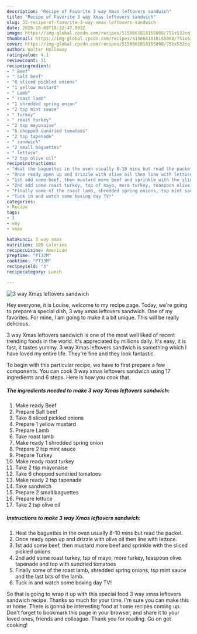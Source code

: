 ```yaml
---
description: "Recipe of Favorite 3 way Xmas leftovers sandwich"
title: "Recipe of Favorite 3 way Xmas leftovers sandwich"
slug: 35-recipe-of-favorite-3-way-xmas-leftovers-sandwich
date: 2020-10-09T18:32:47.993Z
image: https://img-global.cpcdn.com/recipes/5158661818155008/751x532cq70/3-way-xmas-leftovers-sandwich-recipe-main-photo.jpg
thumbnail: https://img-global.cpcdn.com/recipes/5158661818155008/751x532cq70/3-way-xmas-leftovers-sandwich-recipe-main-photo.jpg
cover: https://img-global.cpcdn.com/recipes/5158661818155008/751x532cq70/3-way-xmas-leftovers-sandwich-recipe-main-photo.jpg
author: Walter Holloway
ratingvalue: 4.1
reviewcount: 11
recipeingredient:
- " Beef"
- " Salt beef"
- "6 sliced pickled onions"
- "1 yellow mustard"
- " Lamb"
- " roast lamb"
- "1 shredded spring onion"
- "2 tsp mint sauce"
- " Turkey"
- " roast turkey"
- "2 tsp mayonaise"
- "6 chopped sundried tomatoes"
- "2 tsp tapenade"
- " sandwich"
- "2 small baguettes"
- " lettuce"
- "2 tsp olive oil"
recipeinstructions:
- "Heat the baguettes in the oven usually 8-10 mins but read the packet."
- "Once ready open up and drizzle with olive oil then line with lettuce."
- "1st add some beef, then mustard more beef and sprinkle with the sliced pickled onions."
- "2nd add some roast turkey, tsp of mayo, more turkey, teaspoon olive tapenade and top with sundried tomatoes"
- "Finally some of the roast lamb, shredded spring onions, tsp mint sauce and the last bits of the lamb."
- "Tuck in and watch some boxing day TV!"
categories:
- Recipe
tags:
- 3
- way
- xmas

katakunci: 3 way xmas 
nutrition: 180 calories
recipecuisine: American
preptime: "PT32M"
cooktime: "PT33M"
recipeyield: "3"
recipecategory: Lunch

---
```



![3 way Xmas leftovers sandwich](https://img-global.cpcdn.com/recipes/5158661818155008/751x532cq70/3-way-xmas-leftovers-sandwich-recipe-main-photo.jpg)

Hey everyone, it is Louise, welcome to my recipe page. Today, we're going to prepare a special dish, 3 way xmas leftovers sandwich. One of my favorites. For mine, I am going to make it a bit unique. This will be really delicious.



3 way Xmas leftovers sandwich is one of the most well liked of recent trending foods in the world. It's appreciated by millions daily. It's easy, it is fast, it tastes yummy. 3 way Xmas leftovers sandwich is something which I have loved my entire life. They're fine and they look fantastic.


To begin with this particular recipe, we have to first prepare a few components. You can cook 3 way xmas leftovers sandwich using 17 ingredients and 6 steps. Here is how you cook that.

<!--inarticleads1-->

##### The ingredients needed to make 3 way Xmas leftovers sandwich:

1. Make ready  Beef
1. Prepare  Salt beef
1. Take 6 sliced pickled onions
1. Prepare 1 yellow mustard
1. Prepare  Lamb
1. Take  roast lamb
1. Make ready 1 shredded spring onion
1. Prepare 2 tsp mint sauce
1. Prepare  Turkey
1. Make ready  roast turkey
1. Take 2 tsp mayonaise
1. Take 6 chopped sundried tomatoes
1. Make ready 2 tsp tapenade
1. Take  sandwich
1. Prepare 2 small baguettes
1. Prepare  lettuce
1. Take 2 tsp olive oil




<!--inarticleads2-->

##### Instructions to make 3 way Xmas leftovers sandwich:

1. Heat the baguettes in the oven usually 8-10 mins but read the packet.
1. Once ready open up and drizzle with olive oil then line with lettuce.
1. 1st add some beef, then mustard more beef and sprinkle with the sliced pickled onions.
1. 2nd add some roast turkey, tsp of mayo, more turkey, teaspoon olive tapenade and top with sundried tomatoes
1. Finally some of the roast lamb, shredded spring onions, tsp mint sauce and the last bits of the lamb.
1. Tuck in and watch some boxing day TV!




So that is going to wrap it up with this special food 3 way xmas leftovers sandwich recipe. Thanks so much for your time. I'm sure you can make this at home. There is gonna be interesting food at home recipes coming up. Don't forget to bookmark this page in your browser, and share it to your loved ones, friends and colleague. Thank you for reading. Go on get cooking!
